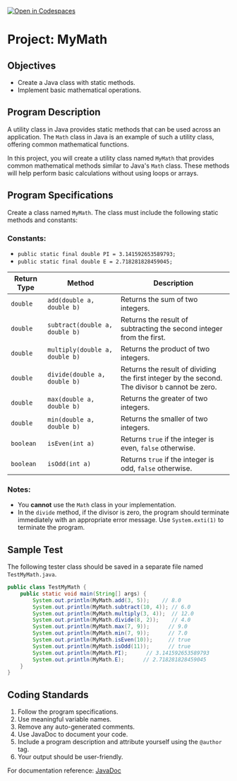 [![Open in Codespaces](https://classroom.github.com/assets/launch-codespace-2972f46106e565e64193e422d61a12cf1da4916b45550586e14ef0a7c637dd04.svg)](https://classroom.github.com/open-in-codespaces?assignment_repo_id=18523486)
# Project: MyMath

## Objectives

- Create a Java class with static methods.
- Implement basic mathematical operations.

## Program Description

A utility class in Java provides static methods that can be used across an application. The `Math` class in Java is an example of such a utility class, offering common mathematical functions.

In this project, you will create a utility class named `MyMath` that provides common mathematical methods similar to Java's `Math` class. These methods will help perform basic calculations without using loops or arrays.

## Program Specifications

Create a class named `MyMath`. The class must include the following static methods and constants:

### Constants:
- `public static final double PI = 3.141592653589793;`
- `public static final double E = 2.718281828459045;`

| Return Type | Method | Description |
|------------|--------|-------------|
| `double` | `add(double a, double b)` | Returns the sum of two integers. |
| `double` | `subtract(double a, double b)` | Returns the result of subtracting the second integer from the first. |
| `double` | `multiply(double a, double b)` | Returns the product of two integers. |
| `double` | `divide(double a, double b)` | Returns the result of dividing the first integer by the second. The divisor `b` cannot be zero. |
| `double` | `max(double a, double b)` | Returns the greater of two integers. |
| `double` | `min(double a, double b)` | Returns the smaller of two integers. |
| `boolean` | `isEven(int a)` | Returns `true` if the integer is even, `false` otherwise. |
| `boolean` | `isOdd(int a)` | Returns `true` if the integer is odd, `false` otherwise. |

### Notes:
- You **cannot** use the `Math` class in your implementation.
- In the `divide` method, if the divisor is zero, the program should terminate immediately with an appropriate error message. Use `System.exti(1)` to terminate the program.

## Sample Test
The following tester class should be saved in a separate file named `TestMyMath.java`.

```java
public class TestMyMath {
    public static void main(String[] args) {
        System.out.println(MyMath.add(3, 5));    // 8.0
        System.out.println(MyMath.subtract(10, 4)); // 6.0
        System.out.println(MyMath.multiply(3, 4));  // 12.0
        System.out.println(MyMath.divide(8, 2));    // 4.0
        System.out.println(MyMath.max(7, 9));      // 9.0
        System.out.println(MyMath.min(7, 9));      // 7.0
        System.out.println(MyMath.isEven(10));     // true
        System.out.println(MyMath.isOdd(11));      // true
        System.out.println(MyMath.PI);      // 3.141592653589793
        System.out.println(MyMath.E);      // 2.718281828459045
    }
}
```

## Coding Standards

1. Follow the program specifications.
2. Use meaningful variable names.
3. Remove any auto-generated comments.
4. Use JavaDoc to document your code.
5. Include a program description and attribute yourself using the `@author` tag.
6. Your output should be user-friendly.

For documentation reference: [JavaDoc](https://en.wikipedia.org/wiki/Javadoc)

